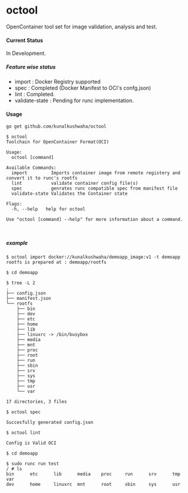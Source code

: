 # octool
OpenContainer tool set for image validation, analysis and test.

#### Current Status
In Development.
##### Feature wise status
- import : Docker Registry supported
- spec   : Completed (Docker Manifest to OCI's confg.json)
- lint   : Completed.
- validate-state   : Pending for runc implementation.

#### Usage

``go get github.com/kunalkushwaha/octool``

```
$ octool
Toolchain for OpenContainer Format(OCI)

Usage:
  octool [command]

Available Commands:
  import         Imports container image from remote registery and convert it to runc's rootfs
  lint           validate container config file(s)
  spec           genrates runc compatible spec from manifest file
  validate-state Validates the Container state

Flags:
  -h, --help   help for octool

Use "octool [command] --help" for more information about a command.



```

##### example
```
$ octool import docker://kunalkushwaha/demoapp_image:v1 -t demoapp
rootfs is prepared at : demoapp/rootfs

$ cd demoapp

$ tree -L 2
.
├── config.json
├── manifest.json
└── rootfs
    ├── bin
    ├── dev
    ├── etc
    ├── home
    ├── lib
    ├── linuxrc -> /bin/busybox
    ├── media
    ├── mnt
    ├── proc
    ├── root
    ├── run
    ├── sbin
    ├── srv
    ├── sys
    ├── tmp
    ├── usr
    └── var

17 directories, 3 files

$ octool spec

Succesfully generated config.json

$ octool lint    

Config is Valid OCI

$ cd demoapp

$ sudo runc run test
/ # ls
bin      etc      lib      media    proc     run      srv      tmp      var
dev      home     linuxrc  mnt      root     sbin     sys      usr


```
